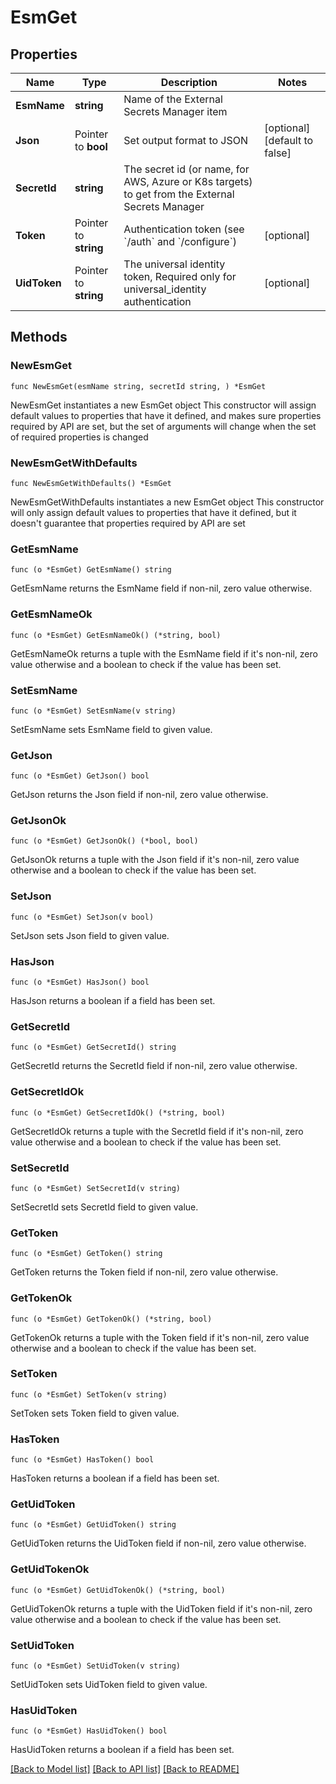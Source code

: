 # EsmGet

## Properties

Name | Type | Description | Notes
------------ | ------------- | ------------- | -------------
**EsmName** | **string** | Name of the External Secrets Manager item | 
**Json** | Pointer to **bool** | Set output format to JSON | [optional] [default to false]
**SecretId** | **string** | The secret id (or name, for AWS, Azure or K8s targets) to get from the External Secrets Manager | 
**Token** | Pointer to **string** | Authentication token (see &#x60;/auth&#x60; and &#x60;/configure&#x60;) | [optional] 
**UidToken** | Pointer to **string** | The universal identity token, Required only for universal_identity authentication | [optional] 

## Methods

### NewEsmGet

`func NewEsmGet(esmName string, secretId string, ) *EsmGet`

NewEsmGet instantiates a new EsmGet object
This constructor will assign default values to properties that have it defined,
and makes sure properties required by API are set, but the set of arguments
will change when the set of required properties is changed

### NewEsmGetWithDefaults

`func NewEsmGetWithDefaults() *EsmGet`

NewEsmGetWithDefaults instantiates a new EsmGet object
This constructor will only assign default values to properties that have it defined,
but it doesn't guarantee that properties required by API are set

### GetEsmName

`func (o *EsmGet) GetEsmName() string`

GetEsmName returns the EsmName field if non-nil, zero value otherwise.

### GetEsmNameOk

`func (o *EsmGet) GetEsmNameOk() (*string, bool)`

GetEsmNameOk returns a tuple with the EsmName field if it's non-nil, zero value otherwise
and a boolean to check if the value has been set.

### SetEsmName

`func (o *EsmGet) SetEsmName(v string)`

SetEsmName sets EsmName field to given value.


### GetJson

`func (o *EsmGet) GetJson() bool`

GetJson returns the Json field if non-nil, zero value otherwise.

### GetJsonOk

`func (o *EsmGet) GetJsonOk() (*bool, bool)`

GetJsonOk returns a tuple with the Json field if it's non-nil, zero value otherwise
and a boolean to check if the value has been set.

### SetJson

`func (o *EsmGet) SetJson(v bool)`

SetJson sets Json field to given value.

### HasJson

`func (o *EsmGet) HasJson() bool`

HasJson returns a boolean if a field has been set.

### GetSecretId

`func (o *EsmGet) GetSecretId() string`

GetSecretId returns the SecretId field if non-nil, zero value otherwise.

### GetSecretIdOk

`func (o *EsmGet) GetSecretIdOk() (*string, bool)`

GetSecretIdOk returns a tuple with the SecretId field if it's non-nil, zero value otherwise
and a boolean to check if the value has been set.

### SetSecretId

`func (o *EsmGet) SetSecretId(v string)`

SetSecretId sets SecretId field to given value.


### GetToken

`func (o *EsmGet) GetToken() string`

GetToken returns the Token field if non-nil, zero value otherwise.

### GetTokenOk

`func (o *EsmGet) GetTokenOk() (*string, bool)`

GetTokenOk returns a tuple with the Token field if it's non-nil, zero value otherwise
and a boolean to check if the value has been set.

### SetToken

`func (o *EsmGet) SetToken(v string)`

SetToken sets Token field to given value.

### HasToken

`func (o *EsmGet) HasToken() bool`

HasToken returns a boolean if a field has been set.

### GetUidToken

`func (o *EsmGet) GetUidToken() string`

GetUidToken returns the UidToken field if non-nil, zero value otherwise.

### GetUidTokenOk

`func (o *EsmGet) GetUidTokenOk() (*string, bool)`

GetUidTokenOk returns a tuple with the UidToken field if it's non-nil, zero value otherwise
and a boolean to check if the value has been set.

### SetUidToken

`func (o *EsmGet) SetUidToken(v string)`

SetUidToken sets UidToken field to given value.

### HasUidToken

`func (o *EsmGet) HasUidToken() bool`

HasUidToken returns a boolean if a field has been set.


[[Back to Model list]](../README.md#documentation-for-models) [[Back to API list]](../README.md#documentation-for-api-endpoints) [[Back to README]](../README.md)


